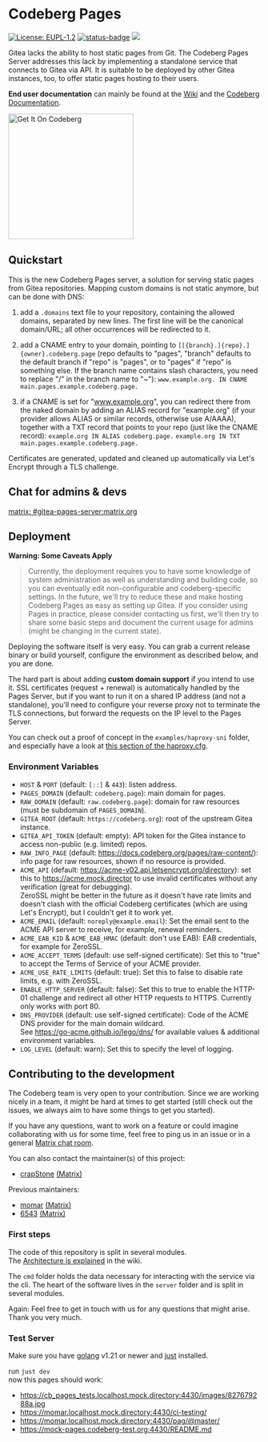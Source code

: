 # Codeberg Pages

[![License: EUPL-1.2](https://img.shields.io/badge/License-EUPL--1.2-blue)](https://opensource.org/license/eupl-1-2/)
[![status-badge](https://ci.codeberg.org/api/badges/Codeberg/pages-server/status.svg)](https://ci.codeberg.org/Codeberg/pages-server)
<a href="https://matrix.to/#/#gitea-pages-server:matrix.org" title="Join the Matrix room at https://matrix.to/#/#gitea-pages-server:matrix.org">
  <img src="https://img.shields.io/matrix/gitea-pages-server:matrix.org?label=matrix">
</a>

Gitea lacks the ability to host static pages from Git.
The Codeberg Pages Server addresses this lack by implementing a standalone service
that connects to Gitea via API.
It is suitable to be deployed by other Gitea instances, too, to offer static pages hosting to their users.

**End user documentation** can mainly be found at the [Wiki](https://codeberg.org/Codeberg/pages-server/wiki/Overview)
and the [Codeberg Documentation](https://docs.codeberg.org/codeberg-pages/).

<a href="https://codeberg.org/Codeberg/pages-server"> <img src="https://codeberg.org/Codeberg/GetItOnCodeberg/raw/branch/main/get-it-on-blue-on-white.svg" alt="Get It On Codeberg" width="250"/> </a>

## Quickstart

This is the new Codeberg Pages server, a solution for serving static pages from Gitea repositories.
Mapping custom domains is not static anymore, but can be done with DNS:

1) add a `.domains` text file to your repository, containing the allowed domains, separated by new lines. The
first line will be the canonical domain/URL; all other occurrences will be redirected to it.

2) add a CNAME entry to your domain, pointing to `[[{branch}.]{repo}.]{owner}.codeberg.page` (repo defaults to
"pages", "branch" defaults to the default branch if "repo" is "pages", or to "pages" if "repo" is something else.
If the branch name contains slash characters, you need to replace "/" in the branch name to "~"):
  `www.example.org. IN CNAME main.pages.example.codeberg.page.`

3) if a CNAME is set for "www.example.org", you can redirect there from the naked domain by adding an ALIAS record
for "example.org" (if your provider allows ALIAS or similar records, otherwise use A/AAAA), together with a TXT
record that points to your repo (just like the CNAME record):
  `example.org IN ALIAS codeberg.page.`
  `example.org IN TXT main.pages.example.codeberg.page.`

Certificates are generated, updated and cleaned up automatically via Let's Encrypt through a TLS challenge.

## Chat for admins & devs

[matrix: #gitea-pages-server:matrix.org](https://matrix.to/#/#gitea-pages-server:matrix.org)

## Deployment

**Warning: Some Caveats Apply**  
> Currently, the deployment requires you to have some knowledge of system administration as well as understanding and building code,
> so you can eventually edit non-configurable and codeberg-specific settings.
> In the future, we'll try to reduce these and make hosting Codeberg Pages as easy as setting up Gitea.
> If you consider using Pages in practice, please consider contacting us first,
> we'll then try to share some basic steps and document the current usage for admins
> (might be changing in the current state).

Deploying the software itself is very easy. You can grab a current release binary or build yourself,
configure the environment as described below, and you are done.

The hard part is about adding **custom domain support** if you intend to use it.
SSL certificates (request + renewal) is automatically handled by the Pages Server,
but if you want to run it on a shared IP address (and not a standalone),
you'll need to configure your reverse proxy not to terminate the TLS connections,
but forward the requests on the IP level to the Pages Server.

You can check out a proof of concept in the `examples/haproxy-sni` folder,
and especially have a look at [this section of the haproxy.cfg](https://codeberg.org/Codeberg/pages-server/src/branch/main/examples/haproxy-sni/haproxy.cfg#L38).

### Environment Variables

- `HOST` & `PORT` (default: `[::]` & `443`): listen address.
- `PAGES_DOMAIN` (default: `codeberg.page`): main domain for pages.
- `RAW_DOMAIN` (default: `raw.codeberg.page`): domain for raw resources (must be subdomain of `PAGES_DOMAIN`).
- `GITEA_ROOT` (default: `https://codeberg.org`): root of the upstream Gitea instance.
- `GITEA_API_TOKEN` (default: empty): API token for the Gitea instance to access non-public (e.g. limited) repos.
- `RAW_INFO_PAGE` (default: <https://docs.codeberg.org/pages/raw-content/>): info page for raw resources, shown if no resource is provided.
- `ACME_API` (default: <https://acme-v02.api.letsencrypt.org/directory>): set this to <https://acme.mock.director> to use invalid certificates without any verification (great for debugging).  
  ZeroSSL might be better in the future as it doesn't have rate limits and doesn't clash with the official Codeberg certificates (which are using Let's Encrypt), but I couldn't get it to work yet.
- `ACME_EMAIL` (default: `noreply@example.email`): Set the email sent to the ACME API server to receive, for example, renewal reminders.
- `ACME_EAB_KID` &  `ACME_EAB_HMAC` (default: don't use EAB): EAB credentials, for example for ZeroSSL.
- `ACME_ACCEPT_TERMS` (default: use self-signed certificate): Set this to "true" to accept the Terms of Service of your ACME provider.
- `ACME_USE_RATE_LIMITS` (default: true): Set this to false to disable rate limits, e.g. with ZeroSSL.
- `ENABLE_HTTP_SERVER` (default: false): Set this to true to enable the HTTP-01 challenge and redirect all other HTTP requests to HTTPS. Currently only works with port 80.
- `DNS_PROVIDER` (default: use self-signed certificate): Code of the ACME DNS provider for the main domain wildcard.  
  See <https://go-acme.github.io/lego/dns/> for available values & additional environment variables.
- `LOG_LEVEL` (default: warn): Set this to specify the level of logging.

## Contributing to the development

The Codeberg team is very open to your contribution.
Since we are working nicely in a team, it might be hard at times to get started
(still check out the issues, we always aim to have some things to get you started).

If you have any questions, want to work on a feature or could imagine collaborating with us for some time,
feel free to ping us in an issue or in a general [Matrix chat room](#chat-for-admins--devs).

You can also contact the maintainer(s) of this project:

- [crapStone](https://codeberg.org/crapStone) [(Matrix)](https://matrix.to/#/@crapstone:obermui.de)

Previous maintainers:

- [momar](https://codeberg.org/momar) [(Matrix)](https://matrix.to/#/@moritz:wuks.space)
- [6543](https://codeberg.org/6543) [(Matrix)](https://matrix.to/#/@marddl:obermui.de)

### First steps

The code of this repository is split in several modules.  
The [Architecture is explained](https://codeberg.org/Codeberg/pages-server/wiki/Architecture) in the wiki.

The `cmd` folder holds the data necessary for interacting with the service via the cli.
The heart of the software lives in the `server` folder and is split in several modules.

Again: Feel free to get in touch with us for any questions that might arise.
Thank you very much.

### Test Server

Make sure you have [golang](https://go.dev) v1.21 or newer and [just](https://just.systems/man/en/) installed.

run `just dev`  
now this pages should work:

- <https://cb_pages_tests.localhost.mock.directory:4430/images/827679288a.jpg>
- <https://momar.localhost.mock.directory:4430/ci-testing/>
- <https://momar.localhost.mock.directory:4430/pag/@master/>
- <https://mock-pages.codeberg-test.org:4430/README.md>
